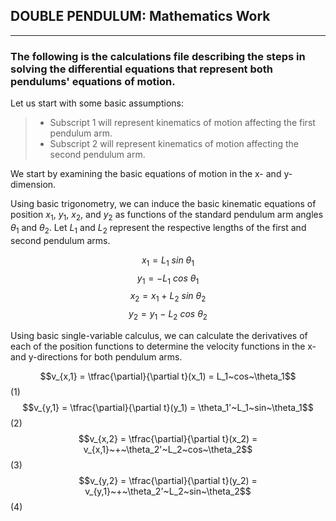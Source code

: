 ## DOUBLE PENDULUM: Mathematics Work

***
<h3>The following is the calculations file describing the steps in solving the differential equations that represent both pendulums' equations of motion.</h3>

<h7>Let us start with some basic assumptions:
> - Subscript 1 will represent kinematics of motion affecting the first pendulum arm.
> - Subscript 2 will represent kinematics of motion affecting the second pendulum arm.

We start by examining the basic equations of motion in the x- and y-dimension.<br>

Using basic trigonometry, we can induce the basic kinematic equations of position $x_1$, $y_1$, $x_2$, and $y_2$ as functions of the standard pendulum arm angles $\theta_1$ and $\theta_2$. Let $L_1$ and $L_2$ represent the respective lengths of the first and second pendulum arms.</h7>

$$x_1 = L_1~sin~\theta_1$$
$$y_1 = -L_1~cos~\theta_1$$
$$x_2 = x_1~+~L_2~sin~\theta_2$$
$$y_2 = y_1~-~L_2~cos~\theta_2$$

Using basic single-variable calculus, we can calculate the derivatives of each of the position functions to determine the velocity functions in the x- and y-directions for both pendulum arms.

$$v_{x,1} = \tfrac{\partial}{\partial t}(x_1) = L_1~cos~\theta_1$$ (1)
$$v_{y,1} = \tfrac{\partial}{\partial t}(y_1) = \theta_1'~L_1~sin~\theta_1$$ (2)
$$v_{x,2} = \tfrac{\partial}{\partial t}(x_2) = v_{x,1}~+~\theta_2'~L_2~cos~\theta_2$$ (3)
$$v_{y,2} = \tfrac{\partial}{\partial t}(y_2) = v_{y,1}~+~\theta_2'~L_2~sin~\theta_2$$ (4)